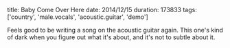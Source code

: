 title: Baby Come Over Here
date: 2014/12/15
duration: 173833
tags: ['country', 'male.vocals', 'acoustic.guitar', 'demo']

Feels good to be writing a song on the acoustic guitar again. This one's kind of dark when you figure out what it's about, and it's not to subtle about it.
